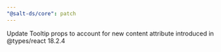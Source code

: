 ```yaml
---
"@salt-ds/core": patch
---
```


Update Tooltip props to account for new content attribute introduced in @types/react 18.2.4

